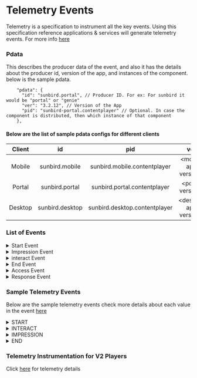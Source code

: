 # Telemetry Events

Telemetry is a specification to instrument all the key events. Using this specification reference applications & services will generate telemetry events. For more info [here](https://telemetry.sunbird.org/)

### Pdata

This describes the producer data of the event, and also it has the details about the producer id, version of the app, and instances of the component. below is the sample pdata.

```
    "pdata": {
      "id": "sunbird.portal", // Producer ID. For ex: For sunbird it would be "portal" or "genie"
      "ver": "3.2.12", // Version of the App
      "pid": "sunbird-portal.contentplayer" // Optional. In case the component is distributed, then which instance of that component
    },    
```

#### Below are the list of sample pdata configs for different clients

<table><thead><tr><th align="center">Client</th><th align="center">id</th><th align="center">pid</th><th align="center">ver</th><th data-type="number" data-hidden></th></tr></thead><tbody><tr><td align="center">Mobile</td><td align="center">sunbird.mobile</td><td align="center">sunbird.mobile.contentplayer</td><td align="center">&#x3C;mobile app version></td><td>null</td></tr><tr><td align="center">Portal</td><td align="center">sunbird.portal</td><td align="center">sunbird.portal.contentplayer</td><td align="center">&#x3C;portal version></td><td>null</td></tr><tr><td align="center">Desktop</td><td align="center">sunbird.desktop</td><td align="center">sunbird.desktop.contentplayer</td><td align="center">&#x3C;desktop app version></td><td>null</td></tr></tbody></table>

### List of Events

<details>

<summary>Start Event</summary>

This method initializes capture of telemetric data associated to the start of user action . Using the start event we can analysis time taken to start player.  For more info [here](https://docs.google.com/spreadsheets/d/1aOwWkff9qULGdk1Tv7F11P9b820J\_bU6V0S10Ww1-HI/edit#gid=2079230452)

&#x20;following is the sample telemetry edata

```
"edata": {
  "type": "content", // Defines edata type(app, session, editor, player, workflow, assessment)
  "mode": "play", // Mode of start.
  "pageid": "", // Page/Stage id where the start has happened.
  "duration": 7.47 // Time taken to initialize/start
}
```

</details>

<details>

<summary>Impression Event</summary>

This method is used to capture user interactions on a page. For example, search, click, preview, move, resize, configure and the following is the sample telemetry edata. For more info [here](https://docs.google.com/spreadsheets/d/1aOwWkff9qULGdk1Tv7F11P9b820J\_bU6V0S10Ww1-HI/edit#gid=2079230452)

```
"edata": {
  "type": "TOUCH", // Type of interaction TOUCH,DRAG,DROP,PINCH,ZOOM,SHAKE,ROTATE,SPEAK,LISTEN,WRITE,DRAW,START,ENDCHOOSE,ACTIVATE,SHOW,HIDE,SCROLL,HEARTBEAT,OTHER
  "subtype": "", // Additional types for a global type. For ex: for an audio the type is LISTEN and thesubtype can be one of PLAY,PAUSE,STOP,RESUME,END
  "id": "gc_menuopen", // Resource (button, screen, page, etc) id on which the interaction happened - use systemidentifiers when reporting device events
  "pageid": "2" // Stage or page id on which the event happened
}
```

</details>

<details>

<summary>interact Event</summary>

This method is used to capture telemetry for user visits to a specific page. and the following is the sample telemetry edata. For more info [here](https://docs.google.com/spreadsheets/d/1aOwWkff9qULGdk1Tv7F11P9b820J\_bU6V0S10Ww1-HI/edit#gid=2079230452)

```
"edata": {
  "type": "workflow", // Impression type (list, detail, view, edit, workflow, search)
  "subtype": "", // Additional subtype. "Paginate", "Scroll"
  "id": "gc_menuopen", // Defines edata id
  "pageid": "2" // Unique page id
  "uri": "", // Required. Relative URL of the content
}
```

</details>

<details>

<summary>End Event</summary>

This method is used to capture closure after all the activities are completed. it also capture the content played details like total number of pages , progress, duration of play and etc and the following is the sample telemetry edata. For more info [here](https://docs.google.com/spreadsheets/d/1aOwWkff9qULGdk1Tv7F11P9b820J\_bU6V0S10Ww1-HI/edit#gid=2079230452)

```
"edata": {
   "type": "content", // Defines edata type
   "mode": "play",   // Defines mode
   "pageid": "sunbird-player-Endpage", // Defines page id
    "summary": [
          {
            "progress": 22
          },
          {
            "totallength": 9
          },
          {
            "visitedlength": 2
          },
          {
            "visitedcontentend": false
          },
          {
            "totalseekedlength": 7
          },
          {
            "endpageseen": false
          }
        ],
    "duration": 11988.53 // Defines duration of play
}
```

</details>

<details>

<summary>Access Event</summary>

This method is used to capture user assessments that happen while playing content.For more info [here](https://docs.google.com/spreadsheets/d/1aOwWkff9qULGdk1Tv7F11P9b820J\_bU6V0S10Ww1-HI/edit#gid=2079230452)

</details>

<details>

<summary>Response Event</summary>

This API is used to log telemetry of user response. For example; Responded to assessments.For more info [here](https://docs.google.com/spreadsheets/d/1aOwWkff9qULGdk1Tv7F11P9b820J\_bU6V0S10Ww1-HI/edit#gid=2079230452)

</details>

### Sample Telemetry  Events

Below are the sample telemetry events  check more details about each value in the event [here](https://github.com/project-sunbird/sunbird-player-sdk/blob/master/docs/telemetry/SampleContentPlayerV2Instrumentation.csv)

<details>

<summary>START</summary>

```
{
  "eid": "START",
  "ets": 1649318545112,
  "ver": "3.0",
  "mid": "START:d733c45b87270477b1beb612dc7bda4c",
  "actor": {
    "id": "632995e29874caa57949ce954e6b5d4a",
    "type": "User"
  },
  "context": {
    "channel": "01268904781886259221",
    "pdata": {
      "id": "staging.sunbird.portal",
      "ver": "4.8.5",
      "pid": "sunbird-portal"
    },
    "env": "contentplayer",
    "sid": "35209e6a-d463-37c1-9672-6090ede5d245",
    "did": "632995e29874caa57949ce954e6b5d4a",
    "cdata": [
      {
        "id": "DH2JihRQhD9quRLkIUroNLfTA2rEQeDC",
        "type": "ContentSession"
      },
      {
        "id": "ChrI789hrOXvzCMn44U5nEQZn31Epg7o",
        "type": "PlaySession"
      },
      {
        "id": "2.0",
        "type": "PlayerVersion"
      }
    ],
    "rollup": {},
    "uid": "anonymous"
  },
  "object": {
    "id": "do_2132473634393948161725",
    "ver": "1",
    "type": "Content",
    "rollup": {}
  },
  "tags": [
    "01268904781886259221"
  ],
  "edata": {
    "type": "content",
    "mode": "play",
    "pageid": "",
    "duration": 5.35
  }
}
```

</details>

<details>

<summary>INTERACT</summary>

```
{
  "eid": "INTERACT", // Event id 
  "ets": 1646727758517, // Event time stamp
  "ver": "3.0", // Event Version 
  "mid": "INTERACT:e6cf5520a276294b068acfabd52f363a", // Message Id which is uniq
  "actor": { // User details 
    "id": "280d913d358428e24c92ed6b9e6d89a7",
    "type": "User"
  },
  "context": {
    "channel": "01268904781886259221", // Channel id
    "pdata": { 
      "id": "preprod.diksha.portal", // Producer ID.
      "ver": "4.7.0", // Version of the app
      "pid": "sunbird-portal.contentplayer" //Optional. In case the component is distributed, then which instance of that component
    },
    "env": "contentplayer",  // Defines the environment 
    "sid": "f7a8a672-9a3b-e83e-42a7-6131a553f65f", // User sessionid
    "did": "280d913d358428e24c92ed6b9e6d89a7", // Unique id to identify the device or browser
    "cdata": [ // Defines correlation data
      {
        "id": "fdaafa8413a27931dc01ff5a4cb3a0e2",
        "type": "ContentSession"
      },
      {
        "id": "7e20b101878957052b8cb9a9ec770ce7",
        "type": "PlaySession"
      }
    ],
    "rollup": { // Roll up data
      "l1": "01268904781886259221"
    }
  },
  "object": {
    "id": "do_2134417722515210241147", // Asset identifier
    "type": "Content", // Asset type
    "ver": "1",  // Asset version
    "rollup": {} // Roll up data
  },
  "tags": [ // Defines the tags data
    "01268904781886259221"
  ],
  "edata": {
    "type": "TOUCH", // Event data type
    "subtype": "", // Event sub data type
    "id": "gc_menuopen", // Defines the id
    "pageid": "2" // Defines the page id
  }
}
```

</details>

<details>

<summary>IMPRESSION</summary>

```
{
  "eid": "IMPRESSION",
  "ets": 1649320122499,
  "ver": "3.0",
  "mid": "IMPRESSION:ffe3a6f635a13f6810cd3c9979ca5529",
  "actor": {
    "id": "632995e29874caa57949ce954e6b5d4a",
    "type": "User"
  },
  "context": {
    "channel": "01268904781886259221",
    "pdata": {
      "id": "staging.sunbird.portal",
      "ver": "4.8.5",
      "pid": "sunbird-portal"
    },
    "env": "contentplayer",
    "sid": "35209e6a-d463-37c1-9672-6090ede5d245",
    "did": "632995e29874caa57949ce954e6b5d4a",
    "cdata": [
      {
        "id": "DH2JihRQhD9quRLkIUroNLfTA2rEQeDC",
        "type": "ContentSession"
      },
      {
        "id": "apTUc3ZpDycy5tm4C6mkhZkifeRA0aRa",
        "type": "PlaySession"
      },
      {
        "id": "2.0",
        "type": "PlayerVersion"
      }
    ],
    "rollup": {},
    "uid": "anonymous"
  },
  "object": {
    "id": "do_2132473634393948161725",
    "ver": "1",
    "type": "Content",
    "rollup": {}
  },
  "tags": [
    "01268904781886259221"
  ],
  "edata": {
    "type": "workflow",
    "subtype": "",
    "pageid": "3",
    "uri": ""
  }
}
```

</details>

<details>

<summary>END</summary>

```
{
  "eid": "END",
  "ets": 1649326236878,
  "ver": "3.0",
  "mid": "END:898f1e88610da17e3a12fd0a9a18d9c7",
  "actor": {
    "id": "90ee25617d93d2973ab012abf2854322",
    "type": "User"
  },
  "context": {
    "channel": "01268904781886259221",
    "pdata": {
      "id": "staging.sunbird.portal",
      "ver": "4.8.5",
      "pid": "sunbird-portal"
    },
    "env": "contentplayer",
    "sid": "cc9d525c-850d-ba69-3589-e4892408d2ff",
    "did": "90ee25617d93d2973ab012abf2854322",
    "cdata": [
      {
        "id": "1iPaJwSm9CZ642DJ4NPHwx9VXInhkMGm",
        "type": "ContentSession"
      },
      {
        "id": "rQVRoTYlITk6WBuQm0iQqB3G6zSv4Tm5",
        "type": "PlaySession"
      },
      {
        "id": "2.0",
        "type": "PlayerVersion"
      }
    ],
    "rollup": {
      "l1": "01268904781886259221"
    },
    "uid": "anonymous"
  },
  "object": {
    "id": "do_2134250082225192961958",
    "ver": "1",
    "type": "Content",
    "rollup": {
      "l1": "do_2134250082225192961958"
    }
  },
  "tags": [
    "01268904781886259221"
  ],
  "edata": {
    "type": "content",
    "mode": "play",
    "pageid": "sunbird-player-Endpage",
    "summary": [
      {
        "progress": 100
      },
      {
        "totallength": 137.56
      },
      {
        "visitedlength": 57.708
      },
      {
        "visitedcontentend": false
      },
      {
        "totalseekedlength": 39.583
      },
      {
        "endpageseen": true
      },
      {
        "score": 0
      }
    ],
    "duration": 58.61
  }
}
```

</details>

### Telemetry Instrumentation for V2 Players

Click [here](https://github.com/project-sunbird/sunbird-player-sdk/blob/master/docs/telemetry/ContentPlayerV2Instrumentation.csv) for telemetry details &#x20;
